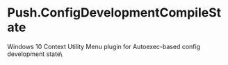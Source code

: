 # Push.ConfigDevelopmentCompileState
Windows 10 Context Utility Menu plugin for Autoexec-based config development state\\
